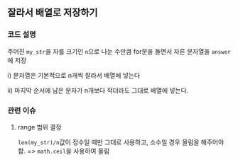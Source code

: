 ## 잘라서 배열로 저장하기

### 코드 설명

주어진 `my_str`을 자를 크기인 `n`으로 나눈 수만큼 for문을 돌면서 자른 문자열을 `answer`에 저장

ⅰ) 문자열은 기본적으로 n개씩 잘라서 배열에 넣는다

ⅱ) 마지막 순서에 남은 문자가 n개보다 작더라도 그대로 배열에 넣는다.

### 관련 이슈

1. range 범위 결정

   `len(my_str)/n`값이 정수일 때만 그대로 사용하고, 소수일 경우 올림을 해주어야 함.
   => `math.ceil`을 사용하여 올림
